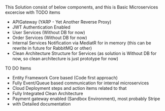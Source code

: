 This Solution consist of below components, and this is Basic Microservices excercise with TODO items

- APIGateway (YARP - Yet Another Reverse Proxy)
- JWT Authentication Enabled
- User Services (Without DB for now)
- Order Services (Without DB for now)
- Internal Services Notification via MediatR for in memory (this can be rewrite in future for RabbitMQ or other)
- Clean Architecture Structure for Services (as solution is Without DB for now, so clean architecture is just prototype for now)


TO DO Items
- Entity Framework Core based (Code first approach)
- Fully Event/Queue based communication for internal microservices
- Cloud Deployment steps and action items related to that
- Fully Integrated Clean Architecture
- Payment gateway enabled (Sandbox Environment), most probably Stripe
- with Detailed documentation
